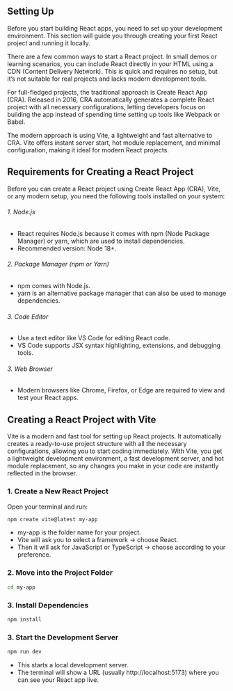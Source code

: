 ## Setting Up

Before you start building React apps, you need to set up your development environment. This section will guide you through creating your first React project and running it locally.

There are a few common ways to start a React project. In small demos or learning scenarios, you can include React directly in your HTML using a CDN (Content Delivery Network). This is quick and requires no setup, but it’s not suitable for real projects and lacks modern development tools.

For full-fledged projects, the traditional approach is Create React App (CRA). Released in 2016, CRA automatically generates a complete React project with all necessary configurations, letting developers focus on building the app instead of spending time setting up tools like Webpack or Babel.

The modern approach is using Vite, a lightweight and fast alternative to CRA. Vite offers instant server start, hot module replacement, and minimal configuration, making it ideal for modern React projects.

## Requirements for Creating a React Project

Before you can create a React project using Create React App (CRA), Vite, or any modern setup, you need the following tools installed on your system:

###### 1. Node.js

- React requires Node.js because it comes with npm (Node Package Manager) or yarn, which are used to install dependencies.
- Recommended version: Node 18+.

###### 2. Package Manager (npm or Yarn)

- npm comes with Node.js.
- yarn is an alternative package manager that can also be used to manage dependencies.

###### 3. Code Editor

- Use a text editor like VS Code for editing React code.
- VS Code supports JSX syntax highlighting, extensions, and debugging tools.

###### 3. Web Browser

- Modern browsers like Chrome, Firefox, or Edge are required to view and test your React apps.

## Creating a React Project with Vite

Vite is a modern and fast tool for setting up React projects. It automatically creates a ready-to-use project structure with all the necessary configurations, allowing you to start coding immediately. With Vite, you get a lightweight development environment, a fast development server, and hot module replacement, so any changes you make in your code are instantly reflected in the browser.

### 1. Create a New React Project

Open your terminal and run:

```bash
npm create vite@latest my-app
```

- my-app is the folder name for your project.
- Vite will ask you to select a framework → choose React.
- Then it will ask for JavaScript or TypeScript → choose according to your preference.

### 2. Move into the Project Folder

```bash
cd my-app
```

### 3. Install Dependencies

```bash
npm install
```

### 3. Start the Development Server

```bash
npm run dev
```

- This starts a local development server.
- The terminal will show a URL (usually http://localhost:5173) where you can see your React app live.
